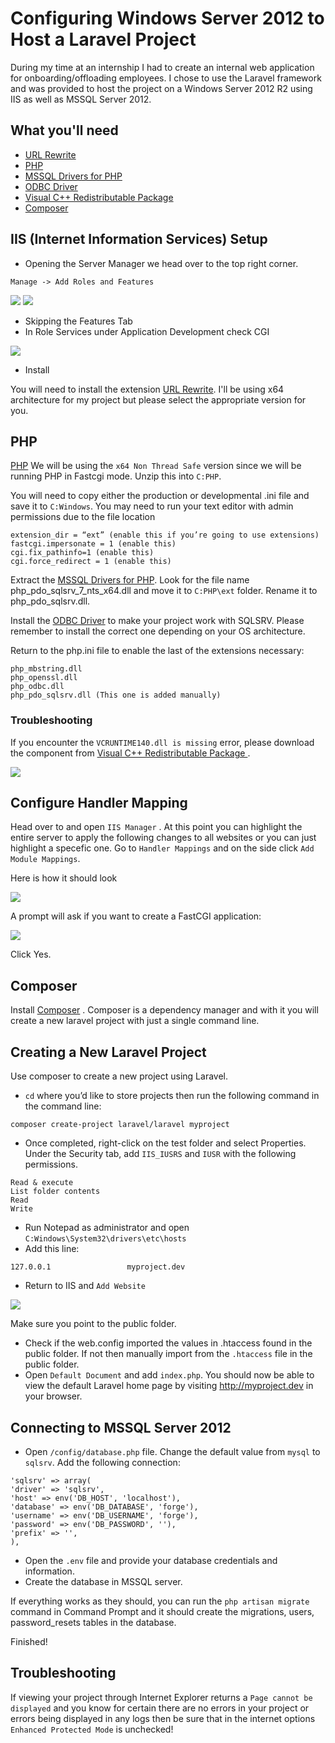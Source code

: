 # Configuring Windows Server 2012 to Host a Laravel Project

During my time at an internship I had to create an internal web application for onboarding/offloading employees. I chose to use the Laravel framework and was provided to host the project on a Windows Server 2012 R2 using IIS as well as MSSQL Server 2012.

## What you'll need

* [URL Rewrite](https://www.iis.net/downloads/microsoft/url-rewrite)
* [PHP](https://windows.php.net/download#php-7.0)
* [MSSQL Drivers for PHP](https://www.microsoft.com/en-us/download/details.aspx?id=20098)
* [ODBC Driver](https://www.microsoft.com/en-us/download/details.aspx?id=50420)
* [Visual C++ Redistributable Package ](https://www.microsoft.com/en-us/download/details.aspx?id=48145)
* [Composer](https://getcomposer.org/download/)

## IIS (Internet Information Services) Setup
* Opening the Server Manager we head over to the top right corner.
```
Manage -> Add Roles and Features
```
![](/images/1.png)
![](/images/2.png)

* Skipping the Features Tab
* In Role Services under Application Development check CGI

![](/images/3.png)

* Install

You will need to install the extension [URL Rewrite](https://www.iis.net/downloads/microsoft/url-rewrite). I'll be using x64 architecture for my project but please select the appropriate version for you.


## PHP

[PHP](https://windows.php.net/download#php-7.0) 
We will be using the `x64 Non Thread Safe` version since we will be running PHP in Fastcgi mode. Unzip this into `C:PHP`.

You will need to copy either the production or developmental .ini file and save it to `C:Windows`. You may need to run your text editor with admin permissions due to the file location
```
extension_dir = “ext” (enable this if you’re going to use extensions)
fastcgi.impersonate = 1 (enable this)
cgi.fix_pathinfo=1 (enable this)
cgi.force_redirect = 1 (enable this)
```
Extract the [MSSQL Drivers for PHP](https://www.microsoft.com/en-us/download/details.aspx?id=20098). Look for the file name php_pdo_sqlsrv_7_nts_x64.dll and move it to `C:PHP\ext` folder. Rename it to php_pdo_sqlsrv.dll.

Install the [ODBC Driver](https://www.microsoft.com/en-us/download/details.aspx?id=50420) to make your project work with SQLSRV. Please remember to install the correct one depending on your OS architecture.

Return to the php.ini file to enable the last of the extensions necessary:
```
php_mbstring.dll
php_openssl.dll
php_odbc.dll
php_pdo_sqlsrv.dll (This one is added manually)
```

### Troubleshooting

If you encounter the `VCRUNTIME140.dll is missing` error, please download the component from [Visual C++ Redistributable Package ](https://www.microsoft.com/en-us/download/details.aspx?id=48145).

![](/images/5.png)

## Configure Handler Mapping

Head over to and open `IIS Manager` .  At this point you can highlight the entire server to apply the following changes to all websites or you can just highlight a specefic one.
Go to `Handler Mappings` and on the side click `Add Module Mappings`.

Here is how it should look

![](/images/6.png)

A prompt will ask if you want to create a FastCGI application:

![](/images/7.png)

Click Yes.
## Composer

Install [Composer](https://getcomposer.org/download/) . Composer is a dependency manager and with it you will create a new laravel project with just a single command line.

## Creating a New Laravel Project

Use composer to create a new project using Laravel.
* `cd` where you’d like to store projects then run the following command in the command line:
```
composer create-project laravel/laravel myproject
```
* Once completed, right-click on the test folder and select Properties. Under the Security tab, add `IIS_IUSRS` and `IUSR` with the following permissions.
```
Read & execute
List folder contents
Read
Write
```
* Run Notepad as administrator and open `C:Windows\System32\drivers\etc\hosts`
* Add this line:
```
127.0.0.1                 myproject.dev
```
* Return to IIS and `Add Website`

![](/images/8.png)

Make sure you point to the public folder.

* Check if the web.config imported the values in .htaccess found in the public folder. If not then manually import from the `.htaccess` file in the public folder.
* Open `Default Document` and add `index.php`. You should now be able to view the default Laravel home page by visiting http://myproject.dev in your browser.

## Connecting to MSSQL Server 2012

* Open `/config/database.php` file. Change the default value from `mysql` to `sqlsrv`. Add the following connection:
```
'sqlsrv' => array(
'driver' => 'sqlsrv',
'host' => env('DB_HOST', 'localhost'),
'database' => env('DB_DATABASE', 'forge'),
'username' => env('DB_USERNAME', 'forge'),
'password' => env('DB_PASSWORD', ''),
'prefix' => '',
),
```
* Open the `.env` file and provide your database credentials and information.
* Create the database in MSSQL server. 

If everything works as they should, you can run the `php artisan migrate` command in Command Prompt and it should create the migrations, users, password_resets tables in the database.

Finished!

## Troubleshooting

If viewing your project through Internet Explorer returns a `Page cannot be displayed`  and you know for certain there are no errors in your project or errors being displayed in any logs then be sure that in the internet options `Enhanced Protected Mode` is unchecked!
